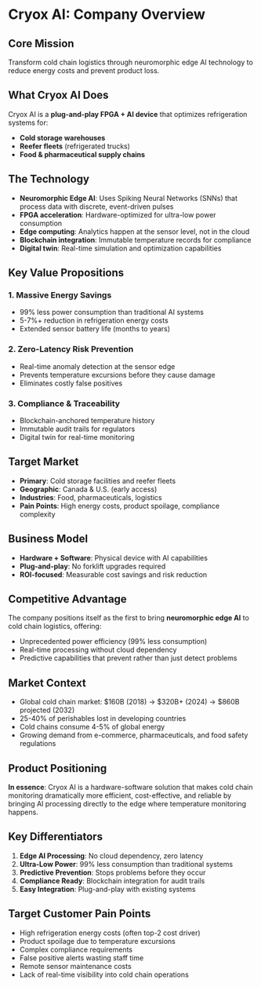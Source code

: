 # Cryox AI: Company Overview

## **Core Mission**
Transform cold chain logistics through neuromorphic edge AI technology to reduce energy costs and prevent product loss.

## **What Cryox AI Does**
Cryox AI is a **plug-and-play FPGA + AI device** that optimizes refrigeration systems for:
- **Cold storage warehouses** 
- **Reefer fleets** (refrigerated trucks)
- **Food & pharmaceutical supply chains**

## **The Technology**
- **Neuromorphic Edge AI**: Uses Spiking Neural Networks (SNNs) that process data with discrete, event-driven pulses
- **FPGA acceleration**: Hardware-optimized for ultra-low power consumption
- **Edge computing**: Analytics happen at the sensor level, not in the cloud
- **Blockchain integration**: Immutable temperature records for compliance
- **Digital twin**: Real-time simulation and optimization capabilities

## **Key Value Propositions**

### 1. **Massive Energy Savings**
- 99% less power consumption than traditional AI systems
- 5-7%+ reduction in refrigeration energy costs
- Extended sensor battery life (months to years)

### 2. **Zero-Latency Risk Prevention**
- Real-time anomaly detection at the sensor edge
- Prevents temperature excursions before they cause damage
- Eliminates costly false positives

### 3. **Compliance & Traceability**
- Blockchain-anchored temperature history
- Immutable audit trails for regulators
- Digital twin for real-time monitoring

## **Target Market**
- **Primary**: Cold storage facilities and reefer fleets
- **Geographic**: Canada & U.S. (early access)
- **Industries**: Food, pharmaceuticals, logistics
- **Pain Points**: High energy costs, product spoilage, compliance complexity

## **Business Model**
- **Hardware + Software**: Physical device with AI capabilities
- **Plug-and-play**: No forklift upgrades required
- **ROI-focused**: Measurable cost savings and risk reduction

## **Competitive Advantage**
The company positions itself as the first to bring **neuromorphic edge AI** to cold chain logistics, offering:
- Unprecedented power efficiency (99% less consumption)
- Real-time processing without cloud dependency
- Predictive capabilities that prevent rather than just detect problems

## **Market Context**
- Global cold chain market: $160B (2018) → $320B+ (2024) → $860B projected (2032)
- 25-40% of perishables lost in developing countries
- Cold chains consume 4-5% of global energy
- Growing demand from e-commerce, pharmaceuticals, and food safety regulations

## **Product Positioning**
**In essence**: Cryox AI is a hardware-software solution that makes cold chain monitoring dramatically more efficient, cost-effective, and reliable by bringing AI processing directly to the edge where temperature monitoring happens.

## **Key Differentiators**
1. **Edge AI Processing**: No cloud dependency, zero latency
2. **Ultra-Low Power**: 99% less consumption than traditional systems
3. **Predictive Prevention**: Stops problems before they occur
4. **Compliance Ready**: Blockchain integration for audit trails
5. **Easy Integration**: Plug-and-play with existing systems

## **Target Customer Pain Points**
- High refrigeration energy costs (often top-2 cost driver)
- Product spoilage due to temperature excursions
- Complex compliance requirements
- False positive alerts wasting staff time
- Remote sensor maintenance costs
- Lack of real-time visibility into cold chain operations
